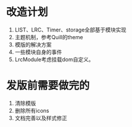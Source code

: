 # 改造计划
1. LIST、LRC、Timer、storage全部基于模块实现
2. 主题机制，参考Quill的theme
3. 模版的解决方案
4. 一些模块自身的事件
5. LrcModule考虑挂载dom自定义。


# 发版前需要做完的
1. 清除模版
2. 删除所有icons
3. 文档完善以及样式修正
